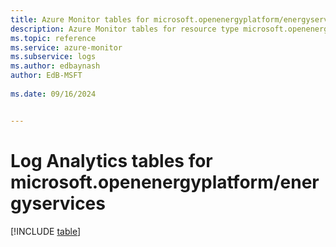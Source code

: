 ```yaml
---
title: Azure Monitor tables for microsoft.openenergyplatform/energyservices
description: Azure Monitor tables for resource type microsoft.openenergyplatform/energyservices
ms.topic: reference
ms.service: azure-monitor
ms.subservice: logs
ms.author: edbaynash
author: EdB-MSFT
   
ms.date: 09/16/2024


---
```


# Log Analytics tables for microsoft.openenergyplatform/energyservices  

[!INCLUDE [table](~/reusable-content/ce-skilling/azure/includes/azure-monitor/reference/tables/microsoft-openenergyplatform_energyservices-include.md)]

